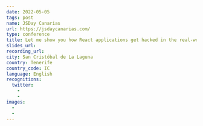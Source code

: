 ```yaml
---
date: 2022-05-05
tags: post
name: JSDay Canarias 
url: https://jsdaycanarias.com/
type: conference
title: Let me show you how React applications get hacked in the real-world
slides_url:
recording_url:
city: San Cristóbal de La Laguna
country: Tenerife
country_code: IC
language: English
recognitions:
  twitter:
    - 
    - 
images:
  - 
  - 
---
```


